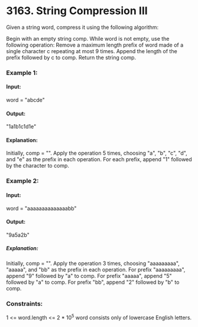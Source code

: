 # 3163. String Compression III
Given a string word, compress it using the following algorithm:

Begin with an empty string comp. While word is not empty, use the following operation:
Remove a maximum length prefix of word made of a single character c repeating at most 9 times.
Append the length of the prefix followed by c to comp.
Return the string comp.

### Example 1:
#### Input:
word = "abcde"
#### Output:
"1a1b1c1d1e"
#### Explanation:
Initially, comp = "". Apply the operation 5 times, choosing "a", "b", "c", "d", and "e" as the prefix in each operation.
For each prefix, append "1" followed by the character to comp.

### Example 2:
#### Input:
word = "aaaaaaaaaaaaaabb"
#### Output:
"9a5a2b"
##### Explanation:
Initially, comp = "". Apply the operation 3 times, choosing "aaaaaaaaa", "aaaaa", and "bb" as the prefix in each operation.
For prefix "aaaaaaaaa", append "9" followed by "a" to comp.
For prefix "aaaaa", append "5" followed by "a" to comp.
For prefix "bb", append "2" followed by "b" to comp.
 
### Constraints:
1 <= word.length <= 2 * $`10^5`$
word consists only of lowercase English letters.

